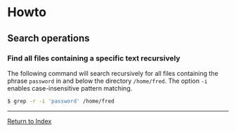 # Howto

## Search operations

### Find all files containing a specific text recursively

The following command will search recursively for all files containing the phrase `password` in and below the directory `/home/fred`. The option `-i` enables case-insensitive pattern matching.

```bash
$ grep -r -i 'password' /home/fred
```

---
[Return to Index](../README.md)
